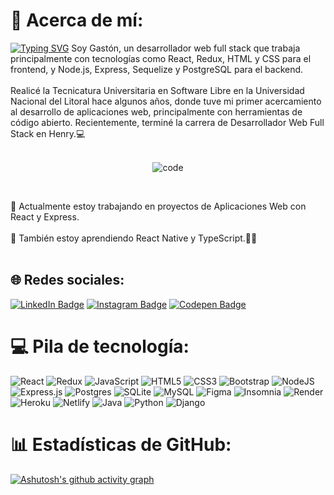 # 💫 Acerca de mí:
[![Typing SVG](https://readme-typing-svg.herokuapp.com?font=Fira+Code&size=15&pause=1000&color=FFFFFF&background=00B9FF00&center=verdadero&vCenter=verdadero&repeat=verdadero&random=FALSO&width=80&height=20&lines=%C2%A1Hola!%F0%9F%91%8B)](https://git.io/typing-svg) Soy Gastón, un desarrollador web full stack que trabaja principalmente con tecnologías como React, Redux, HTML y CSS para el frontend, y Node.js, Express, Sequelize y PostgreSQL para el backend.<br><br>Realicé la Tecnicatura Universitaria en Software Libre en la Universidad Nacional del Litoral hace algunos años, donde tuve mi primer acercamiento al desarrollo de aplicaciones web, principalmente con herramientas de código abierto. Recientemente, terminé la carrera de Desarrollador Web Full Stack en Henry.💻<br><br>

<p align="center">
  <img src="https://media.giphy.com/media/Y4ak9Ki2GZCbJxAnJD/giphy.gif" alt="code" />
</p
<br><br>

🔭 Actualmente estoy trabajando en proyectos de Aplicaciones Web con React y Express.<br><br>
🌱 También estoy aprendiendo React Native y TypeScript.🚀✨<br><br>


## 🌐 Redes sociales:
<p>
    <a href="https://www.linkedin.com/in/gastondandrea" target="_blank"><img src="https://img.shields.io/badge/-LinkedIn-0A0A0B?logo=linkedin&style=for-the-badge&logoColor=white" alt="LinkedIn Badge" /></a>
    <a href="https://www.instagram.com/gastondandrea_/" target="_blank"><img src="https://img.shields.io/badge/-Instagram-0A0A0B?logo=instagram&style=for-the-badge&logoColor=white" alt="Instagram Badge" /></a>
    <a href="https://www.codepen.io/gaston-dandrea/" target="_blank"><img src="https://img.shields.io/badge/codepen-%23000000.svg?&style=for-the-badge&logo=codepen&logoColor=white" alt="Codepen Badge" /></a>
</p>

# 💻 Pila de tecnología:
![React](https://img.shields.io/badge/react-%2320232a.svg?style=for-the-badge&logo=react&logoColor=%2361DAFB) ![Redux](https://img.shields.io/badge/redux-%23593d88.svg?style=for-the-badge&logo=redux&logoColor=white) ![JavaScript](https://img.shields.io/badge/javascript-%23323330.svg?style=for-the-badge&logo=javascript&logoColor=%23F7DF1E) ![HTML5](https://img.shields.io/badge/html5-%23E34F26.svg?style=for-the-badge&logo=html5&logoColor=white) ![CSS3](https://img.shields.io/badge/css3-%231572B6.svg?style=for-the-badge&logo=css3&logoColor=white) ![Bootstrap](https://img.shields.io/badge/bootstrap-%238511FA.svg?style=for-the-badge&logo=bootstrap&logoColor=white) ![NodeJS](https://img.shields.io/badge/node.js-6DA55F?style=for-the-badge&logo=node.js&logoColor=white) ![Express.js](https://img.shields.io/badge/express.js-%23404d59.svg?style=for-the-badge&logo=express&logoColor=%2361DAFB) ![Postgres](https://img.shields.io/badge/postgres-%23316192.svg?style=for-the-badge&logo=postgresql&logoColor=white) ![SQLite](https://img.shields.io/badge/sqlite-%2307405e.svg?style=for-the-badge&logo=sqlite&logoColor=white) ![MySQL](https://img.shields.io/badge/mysql-%2300000f.svg?style=for-the-badge&logo=mysql&logoColor=white) ![Figma](https://img.shields.io/badge/figma-%23F24E1E.svg?style=for-the-badge&logo=figma&logoColor=white) ![Insomnia](https://img.shields.io/badge/Insomnia-black?style=for-the-badge&logo=insomnia&logoColor=5849BE) ![Render](https://img.shields.io/badge/Render-%46E3B7.svg?style=for-the-badge&logo=render&logoColor=white) ![Heroku](https://img.shields.io/badge/heroku-%23430098.svg?style=for-the-badge&logo=heroku&logoColor=white) ![Netlify](https://img.shields.io/badge/netlify-%23000000.svg?style=for-the-badge&logo=netlify&logoColor=#00C7B7) ![Java](https://img.shields.io/badge/java-%23ED8B00.svg?style=for-the-badge&logo=openjdk&logoColor=white) ![Python](https://img.shields.io/badge/python-3670A0?style=for-the-badge&logo=python&logoColor=ffdd54) ![Django](https://img.shields.io/badge/django-%23092E20.svg?style=for-the-badge&logo=django&logoColor=white)
# 📊  Estadísticas de GitHub:
[![Ashutosh's github activity graph](https://github-readme-activity-graph.vercel.app/graph?username=gastondandrea&bg_color=0d1117&color=ffffff&line=00b3ff&point=f9fafa&area=true&hide_border=true)](https://github.com/ashutosh00710/github-readme-activity-graph)

<!-- Proudly created with GPRM ( https://gprm.itsvg.in ) -->
